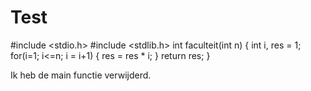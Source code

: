 # Test
#include <stdio.h>
#include <stdlib.h>
int faculteit(int n)
{
    int i, res = 1;
    for(i=1; i<=n; i = i+1)
        {
            res = res * i;
        }
    return res;
}

Ik heb de main functie verwijderd.
